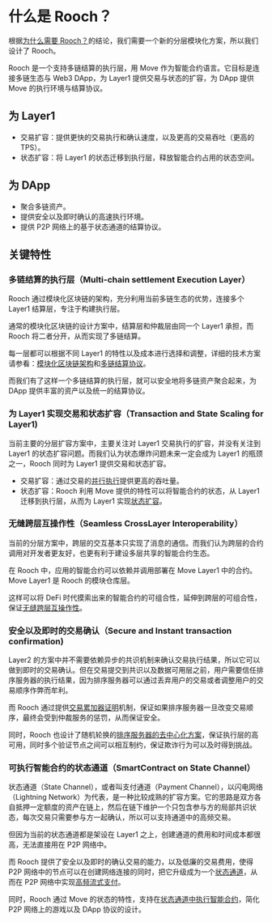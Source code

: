 # 什么是 Rooch？

根据[为什么需要 Rooch？](./01-why-rooch.md)的结论，我们需要一个新的分层模块化方案，所以我们设计了 Rooch。

Rooch 是一个支持多链结算的执行层，用 Move 作为智能合约语言。它目标是连接多链生态与 Web3 DApp，为 Layer1 提供交易与状态的扩容，为 DApp 提供 Move 的执行环境与结算协议。

## 为 Layer1

* 交易扩容：提供更快的交易执行和确认速度，以及更高的交易吞吐（更高的 TPS）。
* 状态扩容：将 Layer1 的状态迁移到执行层，释放智能合约占用的状态空间。

## 为 DApp

* 聚合多链资产。
* 提供安全以及即时确认的高速执行环境。
* 提供 P2P 网络上的基于状态通道的结算协议。

## 关键特性

### 多链结算的执行层（Multi-chain settlement Execution Layer）

Rooch 通过模块化区块链的架构，充分利用当前多链生态的优势，连接多个 Layer1 结算层，专注于构建执行层。

通常的模块化区块链的设计方案中，结算层和仲裁层由同一个 Layer1 承担，而 Rooch 将二者分开，从而实现了多链结算。

每一层都可以根据不同 Layer1 的特性以及成本进行选择和调整，详细的技术方案请参看：[模块化区块链架构](./04-technology/01-modular-blockchain-architecture/index.md)和[多链结算协议](./04-technology/01-modular-blockchain-architecture/01-multi-chain-settlement-protocol.md)。

而我们有了这样一个多链结算的执行层，就可以安全地将多链资产聚合起来，为 DApp 提供丰富的资产以及统一的结算协议。

### 为 Layer1 实现交易和状态扩容（Transaction and State Scaling for Layer1)

当前主要的分层扩容方案中，主要关注对 Layer1 交易执行的扩容，并没有关注到 Layer1 的状态扩容问题。而我们认为状态爆炸问题未来一定会成为 Layer1 的瓶颈之一，Rooch 同时为 Layer1 提供交易和状态扩容。

* 交易扩容：通过交易的[并行执行](./04-technology/05-parallel-transaction-execution.md)提供更高的吞吐量。
* 状态扩容：Rooch 利用 Move 提供的特性可以将智能合约的状态，从 Layer1 迁移到执行层，从而为 Layer1 实现[状态扩容](./04-technology/06-state-scaling.md)。

### 无缝跨层互操作性（Seamless CrossLayer Interoperability）

当前的分层方案中，跨层的交互基本只实现了消息的通信。而我们认为跨层的合约调用对开发者更友好，也更有利于建设多层共享的智能合约生态。

在 Rooch 中，应用的智能合约可以依赖并调用部署在 Move Layer1 中的合约。Move Layer1 是 Rooch 的模块仓库层。

这样可以将 DeFi 时代摸索出来的智能合约的可组合性，延伸到跨层的可组合性，保证[无缝跨层互操作性](./04-technology/07-move-on-rooch/01-cross-layer-interoperability.md)。


### 安全以及即时的交易确认（Secure and Instant transaction confirmation)

Layer2 的方案中并不需要依赖异步的共识机制来确认交易执行结果，所以它可以做到即时的交易确认。但在交易提交到共识以及数据可用层之前，用户需要信任排序服务器的执行结果，因为排序服务器可以通过丢弃用户的交易或者调整用户的交易顺序作弊而牟利。

而 Rooch 通过提供[交易累加器证明](./04-technology/03-transaction-accumulator-proofs.md)机制，保证如果排序服务器一旦改变交易顺序，最终会受到仲裁服务的惩罚，从而保证安全。

同时，Rooch 也设计了随机轮换的[排序服务器的去中心化方案](./04-technology/04-decentralized-validator-network.md)，保证执行层的高可用，同时多个验证节点之间可以相互制约，保证欺诈行为可以及时得到挑战。


### 可执行智能合约的状态通道（SmartContract on State Channel）

状态通道（State Channel），或者叫支付通道（Payment Channel），以闪电网络（Lightning Network）为代表，是一种比较成熟的扩容方案。它的思路是双方各自抵押一定额度的资产在链上，然后在链下维护一个只包含参与方的局部共识状态，每次交易只需要参与方一起确认，所以可以支持通道中的高频交易。

但因为当前的状态通道都是架设在 Layer1 之上，创建通道的费用和时间成本都很高，无法直接用在 P2P 网络中。

而 Rooch 提供了安全以及即时的确认交易的能力，以及低廉的交易费用，使得 P2P 网络中的节点可以在创建网络连接的同时，把它升级成为一个[状态通道](./04-technology/08-state-channel/index.md)，从而在 P2P 网络中实现[高频流式支付](./04-technology/08-state-channel/01-streaming-payment.md)。

同时，Rooch 通过 Move 的状态的特性，支持在[状态通道中执行智能合约](./04-technology/08-state-channel/02-channel-contract.md)，简化 P2P 网络上的游戏以及 DApp 协议的设计。
